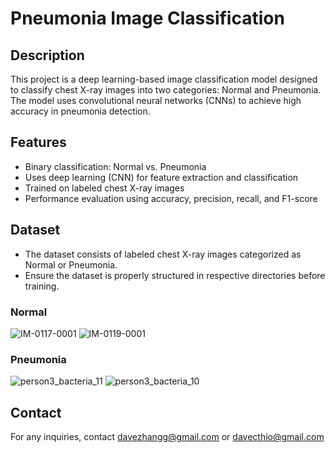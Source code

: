 # Pneumonia Image Classification

## Description
This project is a deep learning-based image classification model designed to classify chest X-ray images into two categories: Normal and Pneumonia. The model uses convolutional neural networks (CNNs) to achieve high accuracy in pneumonia detection.

## Features
- Binary classification: Normal vs. Pneumonia
- Uses deep learning (CNN) for feature extraction and classification
- Trained on labeled chest X-ray images
- Performance evaluation using accuracy, precision, recall, and F1-score

## Dataset
- The dataset consists of labeled chest X-ray images categorized as Normal or Pneumonia.
- Ensure the dataset is properly structured in respective directories before training.

### Normal
![IM-0117-0001](https://github.com/user-attachments/assets/a547e084-6b3d-4b3b-ab4f-0e1922844ea4)
![IM-0119-0001](https://github.com/user-attachments/assets/759f8bd9-1f10-4cd2-ab81-ff5a3a422707)

### Pneumonia
![person3_bacteria_11](https://github.com/user-attachments/assets/af483260-3487-4adb-b865-aaa2c09ab42b)
![person3_bacteria_10](https://github.com/user-attachments/assets/15354c17-7557-42f2-aaac-4d80f7c30378)

## Contact
For any inquiries, contact davezhangg@gmail.com or davecthio@gmail.com
